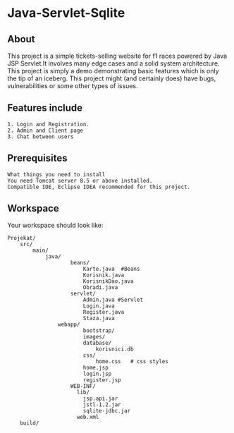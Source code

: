 # Java-Servlet-Sqlite

## About
This project is a simple tickets-selling website for f1 races powered by Java JSP Servlet.It involves
many edge cases and a solid system architecture. This project is simply a demo demonstrating basic features which is
only the tip of an iceberg. This project might (and certainly does) have bugs, vulnerabilities or some other types of
issues.

## Features include

```
1. Login and Registration.
2. Admin and Client page
3. Chat between users
```

## Prerequisites
```
What things you need to install
You need Tomcat server 8.5 or above installed.
Compatible IDE, Eclipse IDEA recommended for this project.
```

## Workspace
Your workspace should look like:
```
Projekat/
    src/
        main/
            java/
                    beans/ 
                        Karte.java  #Beans
                        Korisnik.java
                        KorisnikDao.java
                        Obradi.java
                    servlet/
                        Admin.java #Servlet
                        Login.java
                        Register.java
                        Staza.java
                webapp/
                        bootstrap/
                        images/
                        database/
                            korisnici.db
                        css/
                            home.css   # css styles
                        home.jsp
                        login.jsp
                        register.jsp
                    WEB-INF/
                      lib/
                        jsp.api.jar
                        jstl-1.2.jar
                        sqlite-jdbc.jar
                      web.xml
    build/
```
